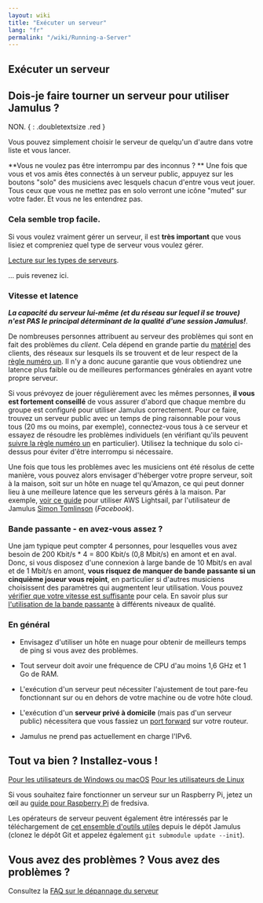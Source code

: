 ```yaml
---
layout: wiki
title: "Exécuter un serveur"
lang: "fr"
permalink: "/wiki/Running-a-Server"
---
```


## Exécuter un serveur

## Dois-je faire tourner un serveur pour utiliser Jamulus ?

NON.
{ : .doubletextsize .red }


Vous pouvez simplement choisir le serveur de quelqu'un d'autre dans votre liste et vous lancer.

**Vous ne voulez pas être interrompu par des inconnus ? ** Une fois que vous et vos amis êtes connectés à un serveur public, appuyez sur les boutons "solo" des musiciens avec lesquels chacun d'entre vous veut jouer. Tous ceux que vous ne mettez pas en solo verront une icône "muted" sur votre fader. Et vous ne les entendrez pas.

### Cela semble trop facile.

Si vous voulez vraiment gérer un serveur, il est **très important** que vous lisiez et compreniez quel type de serveur vous voulez gérer.

<div class="fx-row fx-row-start-xs button-container">
  <a href="Choosing-a-Server-Type" class="button fx-col-100-xs" target="_blank" rel="noopener noreferrer">Lecture sur les types de serveurs</a>.
</div>

... puis revenez ici.

### Vitesse et latence

**_La capacité du serveur lui-même (et du réseau sur lequel il se trouve) n'est PAS le principal déterminant de la qualité d'une session Jamulus!_**.

De nombreuses personnes attribuent au serveur des problèmes qui sont en fait des problèmes du _client_. Cela dépend en grande partie du [matériel](Hardware-Setup) des clients, des réseaux sur lesquels ils se trouvent et de leur respect de la [règle numéro un](Getting-Started#having-trouble-cant-keep-in-time). Il n'y a donc aucune garantie que vous obtiendrez une latence plus faible ou de meilleures performances générales en ayant votre propre serveur.

Si vous prévoyez de jouer régulièrement avec les mêmes personnes, **il vous est fortement conseillé** de vous assurer d'abord que chaque membre du groupe est configuré pour utiliser Jamulus correctement. Pour ce faire, trouvez un serveur public avec un temps de ping raisonnable pour vous tous (20 ms ou moins, par exemple), connectez-vous tous à ce serveur et essayez de résoudre les problèmes individuels (en vérifiant qu'ils peuvent [suivre la règle numéro un](Getting-Started#having-trouble-cant-keep-in-time) en particulier). Utilisez la technique du solo ci-dessus pour éviter d'être interrompu si nécessaire.

Une fois que tous les problèmes avec les musiciens ont été résolus de cette manière, vous pouvez alors envisager d'héberger votre propre serveur, soit à la maison, soit sur un hôte en nuage tel qu'Amazon, ce qui peut donner lieu à une meilleure latence que les serveurs gérés à la maison. Par exemple, [voir ce guide](https://www.facebook.com/notes/jamulus-worldjam/howto-idiots-guide-to-installing-or-upgrading-a-jamulus-server-on-amazon-aws-lig/818091045662521/) pour utiliser AWS Lightsail, par l'utilisateur de Jamulus [Simon Tomlinson](https://www.facebook.com/simon.james.tomlinson?eid=ARBQoY3KcZAtS3pGdLJuqvQTeRSOo4gHdQZT7nNzOt1oPMGgZ4_3GERe-rOyH5PxsSHVYYXjWwcqd71a) (_Facebook_).

### Bande passante - en avez-vous assez ?

Une jam typique peut compter 4 personnes, pour lesquelles vous avez besoin de 200 Kbit/s * 4 = 800 Kbit/s (0,8 Mbit/s) en amont et en aval. Donc, si vous disposez d'une connexion à large bande de 10 Mbit/s en aval et de 1 Mbit/s en amont, **vous risquez de manquer de bande passante si un cinquième joueur vous rejoint**, en particulier si d'autres musiciens choisissent des paramètres qui augmentent leur utilisation. Vous pouvez [vérifier que votre vitesse est suffisante](https://fast.com) pour cela. En savoir plus sur [l'utilisation de la bande passante](Network-Requirements) à différents niveaux de qualité.

### En général

- Envisagez d'utiliser un hôte en nuage pour obtenir de meilleurs temps de ping si vous avez des problèmes.

- Tout serveur doit avoir une fréquence de CPU d'au moins 1,6 GHz et 1 Go de RAM.

- L'exécution d'un serveur peut nécessiter l'ajustement de tout pare-feu fonctionnant sur ou en dehors de votre machine ou de votre hôte cloud.

- L'exécution d'un **serveur privé à domicile** (mais pas d'un serveur public) nécessitera que vous fassiez un [port forward](Running-a-Private-Server) sur votre routeur.

- Jamulus ne prend pas actuellement en charge l'IPv6.


## Tout va bien ? Installez-vous !
<div class="fx-row fx-row-start-xs button-container">
    <a href="Server-Win-Mac" class="button fx-col-100-xs">Pour les utilisateurs de Windows ou macOS</a>
    <a href="Server-Linux" class="button fx-col-100-xs">Pour les utilisateurs de Linux</a>
</div>

Si vous souhaitez faire fonctionner un serveur sur un Raspberry Pi, jetez un œil au [guide pour Raspberry Pi](/kb/2020/03/28/Server-Rpi.html) de fredsiva.

Les opérateurs de serveur peuvent également être intéressés par le téléchargement de [cet ensemble d'outils utiles](https://github.com/jamulussoftware/jamulus/tree/master/tools) depuis le dépôt Jamulus (clonez le dépôt Git et appelez également `git submodule update --init`).

## Vous avez des problèmes ? Vous avez des problèmes ?

Consultez la [FAQ sur le dépannage du serveur](Server-Troubleshooting)
